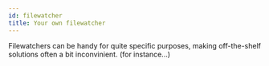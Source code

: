 ```yaml
---
id: filewatcher
title: Your own filewatcher
---
```


Filewatchers can be handy for quite specific purposes, making off-the-shelf solutions often a bit inconvinient. (for instance...)

